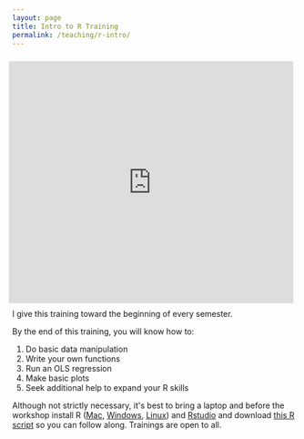 ```yaml
---
layout: page
title: Intro to R Training
permalink: /teaching/r-intro/
---
```



<iframe style="padding:10px" align="right" width="500" height="425" src="https://www.youtube.com/embed/8l7OsLw8XbM" frameborder="0" allowfullscreen></iframe>

I give this training toward the beginning of every semester.

By the end of this training, you will know how to:

1. Do basic data manipulation
2. Write your own functions
3. Run an OLS regression
4. Make basic plots
5. Seek additional help to expand your R skills


Although not strictly necessary, it's best to bring a laptop and before the workshop install R ([Mac](http://streaming.stat.iastate.edu/CRAN/bin/macosx/R-latest.pkg), [Windows](http://streaming.stat.iastate.edu/CRAN/bin/windows/base/release.htm), [Linux](http://streaming.stat.iastate.edu/CRAN/)) and [Rstudio](http://www.rstudio.com/ide/download/desktop) and download [this R script](https://raw.github.com/tdmcarthur/slidify-presentations/gh-pages/r-intro/r-intro-script.r) so you can follow along. Trainings are open to all.

